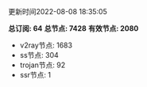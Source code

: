 更新时间2022-08-08 18:35:05

**总订阅: 64**
**总节点: 7428**
**有效节点: 2080**
- v2ray节点: 1683
- ss节点: 304
- trojan节点: 92
- ssr节点: 1
